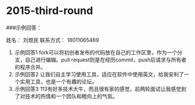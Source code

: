 
# 2015-third-round

###示例回答：

姓名：  刘煜民
联系方式：  18011065469

1. 示例回答1  fork可以将初创者发布的代码放在自己的工作区里，作为一个分支，自己进行编辑。pull request则是在经历commit，push后请求与所有者的程序合并。
2. 示例回答2  让我们自主学习使用工具，适应在软件中使用英文，给我安利了一个实用工具，也是一个有趣的论坛。
3. 示例回答3  113有好多技术大牛，而且很有家的感觉，前两轮面试让我感觉到了对技术的热情和一个团队和睦向上的气氛。
